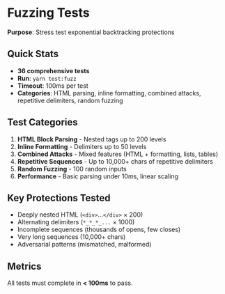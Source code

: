# Fuzzing Tests

**Purpose**: Stress test exponential backtracking protections

## Quick Stats

- **36 comprehensive tests**
- **Run**: `yarn test:fuzz`
- **Timeout**: 100ms per test
- **Categories**: HTML parsing, inline formatting, combined attacks, repetitive delimiters, random fuzzing

## Test Categories

1. **HTML Block Parsing** - Nested tags up to 200 levels
2. **Inline Formatting** - Delimiters up to 50 levels
3. **Combined Attacks** - Mixed features (HTML + formatting, lists, tables)
4. **Repetitive Sequences** - Up to 10,000+ chars of repetitive delimiters
5. **Random Fuzzing** - 100 random inputs
6. **Performance** - Basic parsing under 10ms, linear scaling

## Key Protections Tested

- Deeply nested HTML (`<div>`...`</div>` × 200)
- Alternating delimiters (`*_*_*_...` × 1000)
- Incomplete sequences (thousands of opens, few closes)
- Very long sequences (10,000+ chars)
- Adversarial patterns (mismatched, malformed)

## Metrics

All tests must complete in **< 100ms** to pass.
